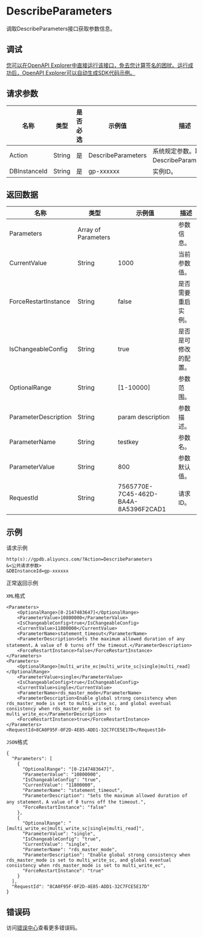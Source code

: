 # DescribeParameters

调取DescribeParameters接口获取参数信息。

## 调试

[您可以在OpenAPI Explorer中直接运行该接口，免去您计算签名的困扰。运行成功后，OpenAPI Explorer可以自动生成SDK代码示例。](https://api.aliyun.com/#product=gpdb&api=DescribeParameters&type=RPC&version=2016-05-03)

## 请求参数

|名称|类型|是否必选|示例值|描述|
|--|--|----|---|--|
|Action|String|是|DescribeParameters|系统规定参数。取值：DescribeParameters。 |
|DBInstanceId|String|是|gp-xxxxxx|实例ID。 |

## 返回数据

|名称|类型|示例值|描述|
|--|--|---|--|
|Parameters|Array of Parameters| |参数信息。 |
|CurrentValue|String|1000|当前参数值。 |
|ForceRestartInstance|String|false|是否需要重启实例。 |
|IsChangeableConfig|String|true|是否是可修改的配置。 |
|OptionalRange|String|\[1-10000\]|参数范围。 |
|ParameterDescription|String|param description|参数描述。 |
|ParameterName|String|testkey|参数名。 |
|ParameterValue|String|800|参数默认值。 |
|RequestId|String|7565770E-7C45-462D-BA4A-8A5396F2CAD1|请求ID。 |

## 示例

请求示例

```
http(s)://gpdb.aliyuncs.com/?Action=DescribeParameters
&<公共请求参数>
&DBInstanceId=gp-xxxxxx
```

正常返回示例

`XML`格式

```
<Parameters>
    <OptionalRange>[0-2147483647]</OptionalRange>
    <ParameterValue>10800000</ParameterValue>
    <IsChangeableConfig>true</IsChangeableConfig>
    <CurrentValue>11800000</CurrentValue>
    <ParameterName>statement_timeout</ParameterName>
    <ParameterDescription>Sets the maximum allowed duration of any statement，A value of 0 turns off the timeout.</ParameterDescription>
    <ForceRestartInstance>false</ForceRestartInstance>
</Parameters>
<Parameters>
    <OptionalRange>[multi_write_ec|multi_write_sc|single|multi_read]</OptionalRange>
    <ParameterValue>single</ParameterValue>
    <IsChangeableConfig>true</IsChangeableConfig>
    <CurrentValue>single</CurrentValue>
    <ParameterName>rds_master_mode</ParameterName>
    <ParameterDescription>Enable global strong consistency when rds_master_mode is set to multi_write_sc, and global eventual consistency when rds_master_mode is set to multi_write_ec</ParameterDescription>
    <ForceRestartInstance>true</ForceRestartInstance>
</Parameters>
<RequestId>8CA0F95F-0F2D-4E85-ADD1-32C7FCE5E17D</RequestId>
```

`JSON`格式

```
{
  "Parameters": [
    {
      "OptionalRange": "[0-2147483647]",
      "ParameterValue": "10800000",
      "IsChangeableConfig": "true",
      "CurrentValue": "11800000",
      "ParameterName": "statement_timeout",
      "ParameterDescription": "Sets the maximum allowed duration of any statement，A value of 0 turns off the timeout.",
      "ForceRestartInstance": "false"
    },
    {
      "OptionalRange": "[multi_write_ec|multi_write_sc|single|multi_read]",
      "ParameterValue": "single",
      "IsChangeableConfig": "true",
      "CurrentValue": "single",
      "ParameterName": "rds_master_mode",
      "ParameterDescription": "Enable global strong consistency when rds_master_mode is set to multi_write_sc, and global eventual consistency when rds_master_mode is set to multi_write_ec",
      "ForceRestartInstance": "true"
    }
  ],
  "RequestId": "8CA0F95F-0F2D-4E85-ADD1-32C7FCE5E17D"
}
```

## 错误码

访问[错误中心](https://error-center.aliyun.com/status/product/gpdb)查看更多错误码。

